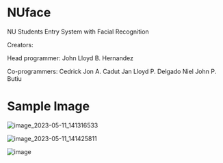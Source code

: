 # NUface
NU Students Entry System with Facial Recognition

Creators:

Head programmer: 
John Lloyd B. Hernandez

Co-programmers: 
Cedrick Jon A. Cadut
Jan Lloyd P. Delgado
Niel John P. Butiu

# Sample Image

![image_2023-05-11_141316533](https://github.com/Yuwiiii/NUface-Facial-Recognition-for-detecting-Enrolled-Students/assets/100648555/8d5f9c48-e8bd-4e59-bb2e-21364197a62b)

![image_2023-05-11_141425811](https://github.com/Yuwiiii/NUface-Facial-Recognition-for-detecting-Enrolled-Students/assets/100648555/bafc3fa3-5e7c-4ba6-89e5-af5838991773)

![image](https://github.com/Yuwiiii/NUface-Facial-Recognition-for-detecting-Enrolled-Students/assets/100648555/44dfea5f-3cf7-4273-ae53-e3f9c95b262a)
